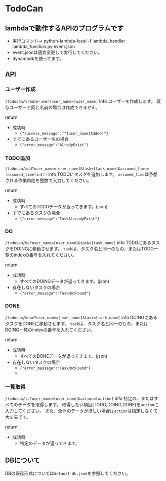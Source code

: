 # TodoCan
## lambdaで動作するAPIのプログラムです
 - 実行コマンド-> python-lambda-local -f lambda_handler lambda_function.py event.json
 - event.jsonは適宜変更して実行してください。
 - dynamodbを使ってます。

## API
### ユーザー作成
`/todocan/create-user?user_name=[user_name]`
info
ユーザーを作成します。
既存ユーザーと同じ名前の場合は作成できません。

return
- 成功時
  - `{"success_message":f"{user_name}Added!"}`
- すでにあるユーザー名の場合
  - `{"error_message":"AlredyExist"}`


### TODO追加
`/todocan/add?user_name=[user_name]&task=[task_name]&assumed_time=[assumed_time(int)]`
info
TODOにタスクを追加します。
`assumed_time`は予想される作業時間を整数で入力してください。

return
- 成功時
  - すべてのTODOデータが返ってきます。(json)
- すでにあるタスクの場合
  - `{"error_message":"TaskAlreadyExist"}`


### DO
`/todocan/do?user_name=[user_name]&task=[task_name]`
info
TODOにあるタスクをDOINGに移動させます。
`task`は、タスク名と同一のもの、またはTODO一覧のindexの番号を入れてください。

return
- 成功時
  - すべてのDOINGデータが返ってきます。(json)
- 存在しないタスクの場合
  - `{"error_message":"TaskNotFound"}`


### DONE
`/todocan/done?user_name=[user_name]&task=[task_name]`
info
DOINGにあるタスクをDONEに移動させます。
`task`は、タスク名と同一のもの、またはDOING一覧のindexの番号を入れてください。

return
- 成功時
  - すべてのDONEデータが返ってきます。(json)
- 存在しないタスクの場合
  - `{"error_message":"TaskNotFound"}`
  - 

### 一覧取得
`/todocan/ls?user_name=[user_name]&action=[action]`
info
特定の、またはすべてのデータを取得します。
取得したい項目(TODO,DOING,DONE)を`action`に入力してください。
また、全体のデータがほしい場合は`action`は指定しなくて大丈夫です。

return
- 成功時
  - 特定のデータが返ってきます。


## DBについて
DBの保存形式については`default-db.json`を参照してください。